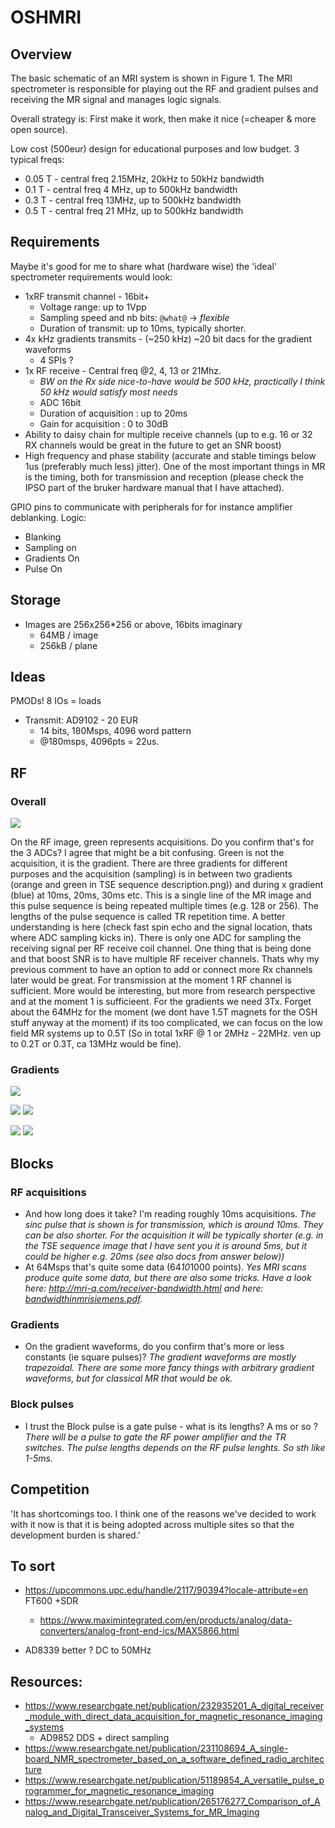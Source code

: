 # OSHMRI

## Overview

The basic schematic of an MRI system is shown in Figure 1. The MRI spectrometer is responsible for playing out the RF and gradient pulses and receiving the MR signal and manages logic signals.

Overall strategy is: First make it work, then make it nice (=cheaper & more open source). 

Low cost (500eur) design for educational purposes and low budget. 3 typical freqs:

* 0.05 T - central freq 2.15MHz, 20kHz to 50kHz bandwidth
* 0.1  T - central freq 4 MHz, up to 500kHz bandwidth
* 0.3  T - central freq 13MHz, up to 500kHz bandwidth
* 0.5  T - central freq 21 MHz, up to 500kHz bandwidth

## Requirements

Maybe it's good for me to share what (hardware wise) the 'ideal' spectrometer requirements would look:

* 1xRF transmit channel - 16bit+
  * Voltage range: up to 1Vpp	
  * Sampling speed and nb bits: `@what@` -> _flexible_
  * Duration of transmit: up to 10ms, typically shorter.
* 4x kHz gradients transmits - (~250 kHz) ~20 bit dacs for the gradient waveforms
  * 4 SPIs ?
* 1x RF receive - Central freq @2, 4, 13 or 21Mhz. 
  * _BW on the Rx side nice-to-have would be 500 kHz, practically I think 50 kHz would satisfy most needs_
  * ADC 16bit 
  * Duration of acquisition : up to 20ms
  * Gain for acquisition : 0 to 30dB
* Ability to daisy chain for multiple receive channels (up to e.g. 16 or 32 RX channels would be great in the future to get an SNR boost)
* High frequency and phase stability (accurate and stable timings below 1us (preferably much less) jitter). One of the most important things in MR is the timing, both for transmission and reception (please check the IPSO part of the bruker hardware manual that I have attached). 

GPIO pins to communicate with peripherals for for instance amplifier deblanking. Logic:
* Blanking
* Sampling on
* Gradients On
* Pulse On

## Storage
* Images are 256x256*256 or above, 16bits imaginary
  * 64MB / image
  * 256kB / plane

## Ideas

PMODs! 8 IOs = loads

* Transmit: AD9102 - 20 EUR
  * 14 bits, 180Msps, 4096 word pattern
  * @180msps, 4096pts = 22us.

## RF

### Overall

![](/images/specs/RF_Overview.png)

On the RF image, green represents acquisitions. Do you confirm that's for the 3 ADCs?
I agree that might be a bit confusing. Green is not the acquisition, it is the gradient. There are three gradients for different purposes and the acquisition (sampling) is in between two gradients (orange and green in TSE sequence description.png)) and during x gradient (blue) at 10ms, 20ms, 30ms etc. This is a single line of the MR image and this pulse sequence is being repeated multiple times (e.g. 128 or 256). The lengths of the pulse sequence is called TR repetition time. A better understanding is here (check fast spin echo and the signal location, thats where ADC sampling kicks in). There is only one ADC for sampling the receiving signal per RF receive coil channel. One thing that is being done and that boost SNR is to have multiple RF receiver channels. Thats why my previous comment to have an option to add or connect more Rx channels later would be great. For transmission at the moment 1 RF channel is sufficient. More would be interesting, but more from research perspective and at the moment 1 is sufficieent. For the gradients we need 3Tx. Forget about the 64MHz for the moment (we dont have 1.5T magnets for the OSH stuff anyway at the moment) if its too complicated, we can focus on the low field MR systems up to 0.5T (So in total 1xRF @ 1 or 2MHz - 22MHz. ven up to 0.2T or 0.3T, ca 13MHz would be fine).

### Gradients

![](/images/specs/GradientWaveforms.png)


![](/images/specs/Blockpulse-Zoomed.png)
![](/images/specs/FIDPingPong.png)


![](/images/specs/Sinc_pulse.png)
![](/images/specs/TSE_seq.png)

## Blocks


### RF acquisitions

* And how long does it take? I'm reading roughly 10ms acquisitions. _The sinc pulse that is shown is for transmission, which is around 10ms. They can be also shorter. For the acquisition it will be typically shorter (e.g. in the TSE sequence image that I have sent you it is around 5ms, but it could be higher e.g. 20ms (see also docs from answer below))_
* At 64Msps that's quite some data (64*10*1000 points). _Yes MRI scans produce quite some data, but there are also some tricks. Have a look here: http://mri-q.com/receiver-bandwidth.html and here: [bandwidthinmrisiemens.pdf](pdfs/bandwidthinmrisiemens.pdf)._

### Gradients

* On the gradient waveforms, do you confirm that's more or less constants (ie square pulses)? _The gradient waveforms are mostly trapezoidal. There are some more fancy things with arbitrary gradient waveforms, but for classical MR that would be ok._

### Block pulses

* I trust the Block pulse is a gate pulse - what is its lengths? A ms or so ? _There will be a pulse to gate the RF power amplifier and the TR switches. The pulse lengths depends on the RF pulse lenghts. So sth like 1-5ms._

## Competition

'It has shortcomings too. I think one of the reasons we've decided to work with it now is that it is being adopted across multiple sites so that the development burden is shared.'


## To sort

* https://upcommons.upc.edu/handle/2117/90394?locale-attribute=en FT600 +SDR
   * https://www.maximintegrated.com/en/products/analog/data-converters/analog-front-end-ics/MAX5866.html

* AD8339 better ? DC to 50MHz


## Resources:

* https://www.researchgate.net/publication/232935201_A_digital_receiver_module_with_direct_data_acquisition_for_magnetic_resonance_imaging_systems
  * AD9852 DDS + direct sampling
* https://www.researchgate.net/publication/231108694_A_single-board_NMR_spectrometer_based_on_a_software_defined_radio_architecture
* https://www.researchgate.net/publication/51189854_A_versatile_pulse_programmer_for_magnetic_resonance_imaging
* https://www.researchgate.net/publication/265176277_Comparison_of_Analog_and_Digital_Transceiver_Systems_for_MR_Imaging


